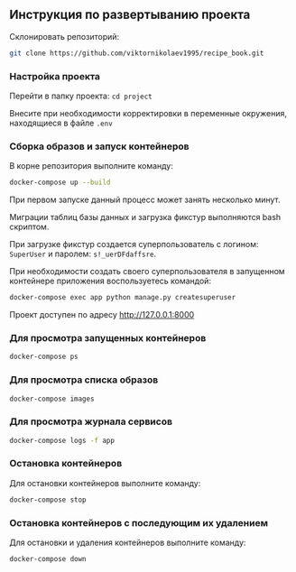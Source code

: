 ## Инструкция по развертыванию проекта

Склонировать репозиторий: 
```bash
git clone https://github.com/viktornikolaev1995/recipe_book.git
```

### Настройка проекта

Перейти в папку проекта: `cd project`

Внесите при необходимости корректировки в переменные окружения, находящиеся в файле `.env`

### Сборка образов и запуск контейнеров

В корне репозитория выполните команду:

```bash
docker-compose up --build
```

При первом запуске данный процесс может занять несколько минут.

Миграции таблиц базы данных и загрузка фикстур выполняются bash скриптом.

При загрузке фикстур создается суперпользователь с логином: `SuperUser` и паролем: `s!_uerDFdaffsre`.

При необходимости создать своего суперпользователя в запущенном контейнере приложения воспользуетесь командой:

```bash
docker-compose exec app python manage.py createsuperuser
```

Проект доступен по адресу http://127.0.0.1:8000

### Для просмотра запущенных контейнеров

```bash
docker-compose ps
```

### Для просмотра списка образов

```bash
docker-compose images
```

### Для просмотра журнала сервисов

```bash
docker-compose logs -f app
```

### Остановка контейнеров

Для остановки контейнеров выполните команду:

```bash
docker-compose stop
```

### Остановка контейнеров с последующим их удалением

Для остановки и удаления контейнеров выполните команду:

```bash
docker-compose down
```

